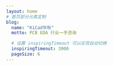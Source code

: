 ```yaml
---
layout: home
# 首页部分元素定制
blog:
  name: "KiCad华秋"
  motto: PCB EDA 行业一手咨询

  # 设置 inspiringTimeout 可以实现自动切换
  inspiringTimeout: 3000
  pageSize: 6
---
```


<script>
var _hmt = _hmt || [];
(function() {
  var hm = document.createElement("script");
  hm.src = "https://hm.baidu.com/hm.js?9f7e4ca2aea2a0c4434bef192de9e498";
  var s = document.getElementsByTagName("script")[0]; 
  s.parentNode.insertBefore(hm, s);
})();
</script>
